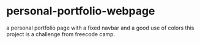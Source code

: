 # personal-portfolio-webpage
a personal portfolio page with a fixed navbar and a good use of colors
 this project is a challenge from freecode camp.
